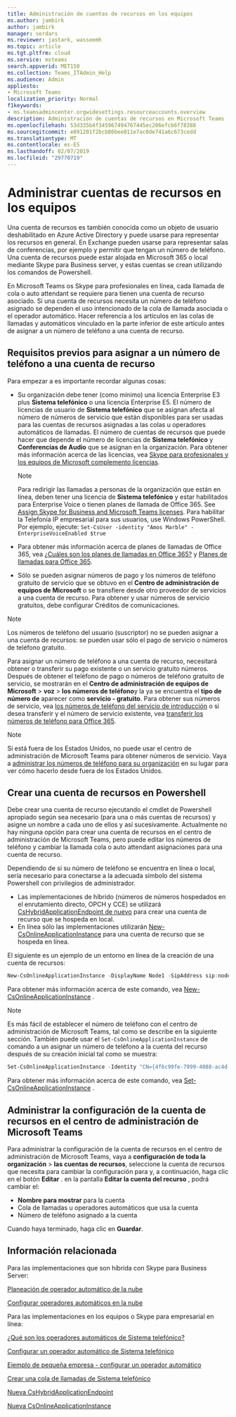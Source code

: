 ```yaml
---
title: Administración de cuentas de recursos en los equipos
ms.author: jambirk
author: jambirk
manager: serdars
ms.reviewer: jastark, wasseemh
ms.topic: article
ms.tgt.pltfrm: cloud
ms.service: msteams
search.appverid: MET150
ms.collection: Teams_ITAdmin_Help
ms.audience: Admin
appliesto:
- Microsoft Teams
localization_priority: Normal
f1keywords:
- ms.teamsadmincenter.orgwidesettings.resourceaccounts.overview
description: Administración de cuentas de recursos en Microsoft Teams
ms.openlocfilehash: 53d335b4f345967494767445ec206efcb6f78388
ms.sourcegitcommit: e091201f2bcb86bee011e7ac0de741a6c673cedd
ms.translationtype: MT
ms.contentlocale: es-ES
ms.lasthandoff: 02/07/2019
ms.locfileid: "29770719"
---
```

# <a name="manage-resource-accounts-in-teams"></a>Administrar cuentas de recursos en los equipos 

Una cuenta de recursos es también conocida como un objeto de usuario deshabilitado en Azure Active Directory y puede usarse para representar los recursos en general. En Exchange pueden usarse para representar salas de conferencias, por ejemplo y permitir que tengan un número de teléfono. Una cuenta de recursos puede estar alojada en Microsoft 365 o local mediante Skype para Business server, y estas cuentas se crean utilizando los comandos de Powershell.

En Microsoft Teams os Skype para profesionales en línea, cada llamada de cola o auto attendant se requiere para tienen una cuenta de recurso asociado. Si una cuenta de recursos necesita un número de teléfono asignado se dependen el uso intencionado de la cola de llamada asociada o el operador automático. Hacer referencia a los artículos en las colas de llamadas y automáticos vinculado en la parte inferior de este artículo antes de asignar a un número de teléfono a una cuenta de recurso.

## <a name="prerequisites-to-assign-a-phone-number-to-a-resource-account"></a>Requisitos previos para asignar a un número de teléfono a una cuenta de recurso

Para empezar a es importante recordar algunas cosas:
  
- Su organización debe tener (como mínimo) una licencia Enterprise E3 plus **Sistema telefónico** o una licencia Enterprise E5. El número de licencias de usuario de **Sistema telefónico** que se asignan afecta al número de números de servicio que están disponibles para ser usadas para las cuentas de recursos asignadas a las colas u operadores automáticos de llamadas. El número de cuentas de recursos que puede hacer que depende el número de licencias de **Sistema telefónico** y **Conferencias de Audio** que se asignan en la organización. Para obtener más información acerca de las licencias, vea [Skype para profesionales y los equipos de Microsoft complemento licencias](/skypeforbusiness/skype-for-business-and-microsoft-teams-add-on-licensing/skype-for-business-and-microsoft-teams-add-on-licensing.md).

    > [!NOTE]
    > Para redirigir las llamadas a personas de la organización que están en línea, deben tener una licencia de **Sistema telefónico** y estar habilitados para Enterprise Voice o tienen planes de llamada de Office 365. See [Assign Skype for Business and Microsoft Teams licenses](/skypeforbusiness/skype-for-business-and-microsoft-teams-add-on-licensing/assign-skype-for-business-and-microsoft-teams-licenses.md). Para habilitar la Telefonía IP empresarial para sus usuarios, use Windows PowerShell. Por ejemplo, ejecute:  `Set-CsUser -identity "Amos Marble" -EnterpriseVoiceEnabled $true`
  
- Para obtener más información acerca de planes de llamadas de Office 365, vea [¿Cuáles son los planes de llamadas en Office 365?](/microsoftteams/what-are-calling-plans-in-office-365) y [Planes de llamadas para Office 365](/microsoftteams/calling-plans-for-office-365).
- Sólo se pueden asignar números de pago y los números de teléfono gratuito de servicio que se obtuvo en el **Centro de administración de equipos de Microsoft** o se transfiere desde otro proveedor de servicios a una cuenta de recurso. Para obtener y usar números de servicio gratuitos, debe configurar Créditos de comunicaciones.

> [!NOTE]
> Los números de teléfono del usuario (suscriptor) no se pueden asignar a una cuenta de recursos: se pueden usar sólo el pago de servicio o números de teléfono gratuito.

Para asignar un número de teléfono a una cuenta de recurso, necesitará obtener o transferir su pago existente o un servicio gratuito números. Después de obtener el teléfono de pago o números de teléfono gratuito de servicio, se mostrarán en el **Centro de administración de equipos de Microsoft** > **voz** > **los números de teléfono**y la ya se encuentra el **tipo de número de** aparecer como **servicio - gratuito**. Para obtener sus números de servicio, vea [los números de teléfono del servicio de introducción](/skypeforbusiness/what-is-phone-system-in-office-365/getting-service-phone-numbers.md) o si desea transferir y el número de servicio existente, vea [transferir los números de teléfono para Office 365](/microsoftteams/transfer-phone-numbers-to-office-365).
  
> [!NOTE]
> Si está fuera de los Estados Unidos, no puede usar el centro de administración de Microsoft Teams para obtener números de servicio. Vaya a [administrar los números de teléfono para su organización](/microsoftteams/manage-phone-numbers-for-your-organization) en su lugar para ver cómo hacerlo desde fuera de los Estados Unidos.

## <a name="create-a-resource-account-in-powershell"></a>Crear una cuenta de recursos en Powershell

 Debe crear una cuenta de recurso ejecutando el cmdlet de Powershell apropiado según sea necesario (para una o más cuentas de recursos) y asigne un nombre a cada uno de ellos y así sucesivamente. Actualmente no hay ninguna opción para crear una cuenta de recursos en el centro de administración de Microsoft Teams, pero puede editar los números de teléfono y cambiar la llamada cola o auto attendant asignaciones para una cuenta de recurso.

Dependiendo de si su número de teléfono se encuentra en línea o local, sería necesario para conectarse a la adecuada símbolo del sistema Powershell con privilegios de administrador.

- Las implementaciones de híbrido (números de números hospedados en el enrutamiento directo, OPCH y CCE) se utilizará [CsHybridApplicationEndpoint de nuevo](https://docs.microsoft.com/powershell/module/skype/new-cshybridapplicationendpoint?view=skype-ps) para crear una cuenta de recurso que se hospeda en local.  
- En línea sólo las implementaciones utilizarán [New-CsOnlineApplicationInstance](https://docs.microsoft.com/powershell/module/skype/new-CsOnlineApplicationInstance?view=skype-ps) para una cuenta de recurso que se hospeda en línea.

El siguiente es un ejemplo de un entorno en línea de la creación de una cuenta de recursos:

``` Powershell
New-CsOnlineApplicationInstance -DisplayName Node1 -SipAddress sip:node1@litwareinc.com -OU "ou=Redmond,dc=litwareinc,dc=com"
```

Para obtener más información acerca de este comando, vea [New-CsOnlineApplicationInstance](https://docs.microsoft.com/powershell/module/skype/new-csonlineapplicationinstance?view=skype-ps) .

> [!NOTE]
> Es más fácil de establecer el número de teléfono con el centro de administración de Microsoft Teams, tal como se describe en la siguiente sección. También puede usar el `Set-CsOnlineApplicationInstance` de comando a un asignar un número de teléfono a la cuenta del recurso después de su creación inicial tal como se muestra:

``` Powershell
Set-CsOnlineApplicationInstance -Identity "CN={4f6c99fe-7999-4088-ac4d-e88e0b3d3820},OU=Redmond,DC=litwareinc,DC=com" -DisplayName Node1 -LineURI tel:+14255550100
```

Para obtener más información acerca de este comando, vea [Set-CsOnlineApplicationInstance](https://docs.microsoft.com/powershell/module/skype/set-csonlineapplicationinstance?view=skype-ps) .

## <a name="manage-resource-account-settings-in-microsoft-teams-admin-center"></a>Administrar la configuración de la cuenta de recursos en el centro de administración de Microsoft Teams

Para administrar la configuración de la cuenta de recursos en el centro de administración de Microsoft Teams, vaya a **configuración de toda la organización**  > **las cuentas de recursos**, seleccione la cuenta de recursos que necesita para cambiar la configuración para y, a continuación, haga clic en el botón **Editar** . en la pantalla **Editar la cuenta del recurso** , podrá cambiar el:

- **Nombre para mostrar** para la cuenta
- Cola de llamadas u operadores automáticos que usa la cuenta
- Número de teléfono asignado a la cuenta

Cuando haya terminado, haga clic en **Guardar**.

## <a name="related-information"></a>Información relacionada

Para las implementaciones que son híbrida con Skype para Business Server:

[Planeación de operador automático de la nube](/SkypeForBusiness/hybrid/plan-cloud-auto-attendant.md)

[Configurar operadores automáticos en la nube](/SkypeForBusiness/hybrid/configure-cloud-auto-attendant.md)

Para las implementaciones en los equipos o Skype para empresarial en línea:

[¿Qué son los operadores automáticos de Sistema telefónico?](what-are-phone-system-auto-attendants.md)

[Configurar un operador automático de Sistema telefónico](/SkypeForBusiness/what-is-phone-system-in-office-365/set-up-a-phone-system-auto-attendant.md)

[Ejemplo de pequeña empresa - configurar un operador automático](https://docs.microsoft.com/en-us/SkypeForBusiness/what-is-phone-system-in-office-365/tutorial-org-aa)

[Crear una cola de llamadas de Sistema telefónico](/SkypeForBusiness/what-is-phone-system-in-office-365/create-a-phone-system-call-queue.md)

[Nueva CsHybridApplicationEndpoint](https://docs.microsoft.com/powershell/module/skype/new-cshybridapplicationendpoint?view=skype-ps)

[Nueva CsOnlineApplicationInstance](https://docs.microsoft.com/powershell/module/skype/new-csonlineapplicationinstance?view=skype-ps)